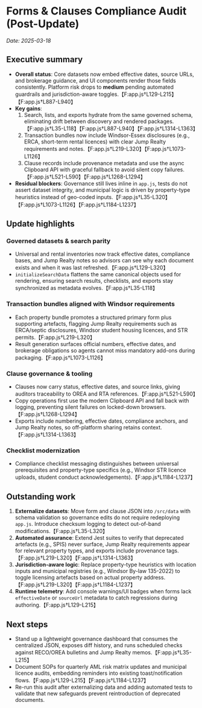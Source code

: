 # Forms & Clauses Compliance Audit (Post-Update)

_Date: 2025-03-18_

## Executive summary
- **Overall status**: Core datasets now embed effective dates, source URLs, and brokerage guidance, and UI components render those fields consistently. Platform risk drops to **medium** pending automated guardrails and jurisdiction-aware toggles.【F:app.js†L129-L215】【F:app.js†L887-L940】
- **Key gains**:
  1. Search, lists, and exports hydrate from the same governed schema, eliminating drift between discovery and rendered packages.【F:app.js†L35-L118】【F:app.js†L887-L940】【F:app.js†L1314-L1363】
  2. Transaction bundles now include Windsor-Essex disclosures (e.g., ERCA, short-term rental licences) with clear Jump Realty requirements and notes.【F:app.js†L219-L320】【F:app.js†L1073-L1126】
  3. Clause records include provenance metadata and use the async Clipboard API with graceful fallback to avoid silent copy failures.【F:app.js†L521-L590】【F:app.js†L1268-L1294】
- **Residual blockers**: Governance still lives inline in `app.js`, tests do not assert dataset integrity, and municipal logic is driven by property-type heuristics instead of geo-coded inputs.【F:app.js†L35-L320】【F:app.js†L1073-L1126】【F:app.js†L1184-L1237】

## Update highlights
### Governed datasets & search parity
- Universal and rental inventories now track effective dates, compliance bases, and Jump Realty notes so advisors can see why each document exists and when it was last refreshed.【F:app.js†L129-L320】
- `initializeSearchData` flattens the same canonical objects used for rendering, ensuring search results, checklists, and exports stay synchronized as metadata evolves.【F:app.js†L35-L118】

### Transaction bundles aligned with Windsor requirements
- Each property bundle promotes a structured primary form plus supporting artefacts, flagging Jump Realty requirements such as ERCA/septic disclosures, Windsor student housing licences, and STR permits.【F:app.js†L219-L320】
- Result generation surfaces official numbers, effective dates, and brokerage obligations so agents cannot miss mandatory add-ons during packaging.【F:app.js†L1073-L1126】

### Clause governance & tooling
- Clauses now carry status, effective dates, and source links, giving auditors traceability to OREA and RTA references.【F:app.js†L521-L590】
- Copy operations first use the modern Clipboard API and fall back with logging, preventing silent failures on locked-down browsers.【F:app.js†L1268-L1294】
- Exports include numbering, effective dates, compliance anchors, and Jump Realty notes, so off-platform sharing retains context.【F:app.js†L1314-L1363】

### Checklist modernization
- Compliance checklist messaging distinguishes between universal prerequisites and property-type specifics (e.g., Windsor STR licence uploads, student conduct acknowledgements).【F:app.js†L1184-L1237】

## Outstanding work
1. **Externalize datasets**: Move form and clause JSON into `/src/data` with schema validation so governance edits do not require redeploying `app.js`. Introduce checksum logging to detect out-of-band modifications.【F:app.js†L35-L320】
2. **Automated assurance**: Extend Jest suites to verify that deprecated artefacts (e.g., SPIS) never surface, Jump Realty requirements appear for relevant property types, and exports include provenance tags.【F:app.js†L219-L320】【F:app.js†L1314-L1363】
3. **Jurisdiction-aware logic**: Replace property-type heuristics with location inputs and municipal registries (e.g., Windsor By-law 135-2022) to toggle licensing artefacts based on actual property address.【F:app.js†L219-L320】【F:app.js†L1184-L1237】
4. **Runtime telemetry**: Add console warnings/UI badges when forms lack `effectiveDate` or `sourceUrl` metadata to catch regressions during authoring.【F:app.js†L129-L215】

## Next steps
- Stand up a lightweight governance dashboard that consumes the centralized JSON, exposes diff history, and runs scheduled checks against RECO/OREA bulletins and Jump Realty memos.【F:app.js†L35-L215】
- Document SOPs for quarterly AML risk matrix updates and municipal licence audits, embedding reminders into existing toast/notification flows.【F:app.js†L129-L215】【F:app.js†L1184-L1237】
- Re-run this audit after externalizing data and adding automated tests to validate that new safeguards prevent reintroduction of deprecated documents.
